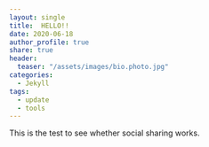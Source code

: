 ```yaml
---
layout: single
title:  HELLO!!
date: 2020-06-18
author_profile: true
share: true
header:
  teaser: "/assets/images/bio.photo.jpg"
categories:
  - Jekyll
tags:
  - update
  - tools
---
```


This is the test to see whether social sharing works.
